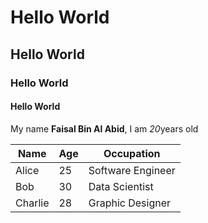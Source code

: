 # Hello World 
## Hello World 
### Hello World 
#### Hello World 

My name **Faisal Bin Al Abid**, I am *20*years old

| Name      | Age | Occupation      |
|-----------|-----|-----------------|
| Alice     | 25  | Software Engineer|
| Bob       | 30  | Data Scientist  |
| Charlie   | 28  | Graphic Designer|


